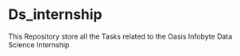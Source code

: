 # Ds_internship
This Repository store all the Tasks related to the Oasis Infobyte Data Science Internship

